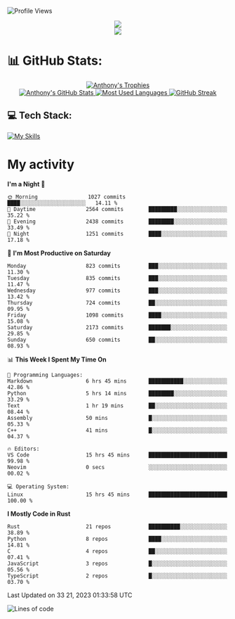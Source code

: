 
![Profile Views](https://komarev.com/ghpvc/?username=anthonymichaeltdm&label=Profile%20views&color=0e75b6&style=flat)

<!--profile banner-->
<div align="center">
  <img src="https://svg-banners.vercel.app/api?type=typeWriter&text1=Anthony%20Rubick&width=800&height=150" />
</div>

<!--profile views-->
<div align="center">
  <a href="https://u8views.com/github/AnthonyMichaelTDM">
    <img src="https://u8views.com/api/v1/github/profiles/68485672/views/day-week-month-total-count.svg">
  </a>
</div>

# 📊 GitHub Stats:

<!--trophies https://github.com/ryo-ma/github-profile-trophy -->
<div align="center"> 
  <a href="https://github.com/ryo-ma/github-profile-trophy">
    <picture>
      <source
        srcset="https://github-profile-trophy.vercel.app/?username=anthonymichaeltdm&theme=gitdimmed&no-frame=true&no-bg=true&column=-1"
        media="(prefers-color-scheme: dark)"
      />
      <source
        srcset="https://github-profile-trophy.vercel.app/?username=anthonymichaeltdm&theme=_____&no-frame=true&no-bg=true&column=-1"
        media="(prefers-color-scheme: light), (prefers-color-scheme: no-preference)"
      />
      <img src="https://github-profile-trophy.vercel.app/?username=anthonymichaeltdm&theme=gitdimmed&no-frame=true&no-bg=true&column=-1" alt="Anthony's Trophies" />
    </picture>
  </a>
</div>

<div align="center">
  <a href="https://github.com/anuraghazra/github-readme-stats">
    <picture>
      <source
        srcset="https://github-readme-stats.vercel.app/api?username=anthonymichaeltdm&show_icons=true&locale=en&theme=github_dark_dimmed&count_private=true&hide_border=true&include_all_commits=true"
        media="(prefers-color-scheme: dark)"
      />
      <source
        srcset="https://github-readme-stats.vercel.app/api?username=anthonymichaeltdm&show_icons=true&locale=en&theme=___&count_private=true&hide_border=true&include_all_commits=true"
        media="(prefers-color-scheme: light), (prefers-color-scheme: no-preference)"
      />
      <img src="https://github-readme-stats.vercel.app/api?username=anthonymichaeltdm&show_icons=true&locale=en&theme=github_dark_dimmed&count_private=true&hide_border=true&include_all_commits=true" alt="Anthony's GitHub Stats" />
    </picture>
  </a>
  
  <!--most used languages-->
  <a href="https://github.com/anuraghazra/github-readme-stats">
    <picture>
      <source
        srcset="https://github-readme-stats.vercel.app/api/top-langs?username=anthonymichaeltdm&show_icons=true&locale=en&layout=compact&theme=github_dark_dimmed&langs_count=8&count_private=true&size_weight=0.5&count_weight=0.5&hide_border=true"
        media="(prefers-color-scheme: dark)"
      />
      <source
        srcset="https://github-readme-stats.vercel.app/api/top-langs?username=anthonymichaeltdm&show_icons=true&locale=en&layout=compact&theme=____&langs_count=8&count_private=true&size_weight=0.5&count_weight=0.5&hide_border=true"
        media="(prefers-color-scheme: light), (prefers-color-scheme: no-preference)"
      />
      <img src="https://github-readme-stats.vercel.app/api/top-langs?username=anthonymichaeltdm&show_icons=true&locale=en&layout=compact&theme=github_dark_dimmed&langs_count=8&count_private=true&size_weight=0.5&count_weight=0.5&hide_border=true" alt="Most Used Languages" />
    </picture>
  </a>
  
  <!--streak https://git.io/streak-stats -->
  <a href="https://git.io/streak-stats">
    <picture>
      <source
        srcset="https://streak-stats.demolab.com?user=AnthonyMichaelTDM&theme=one-dark-pro&hide_border=true"
        media="(prefers-color-scheme: dark)"
      />
      <source
        srcset="https://streak-stats.demolab.com?user=AnthonyMichaelTDM&theme=_____&hide_border=true"
        media="(prefers-color-scheme: light), (prefers-color-scheme: no-preference)"
      />
      <img src="https://streak-stats.demolab.com?user=AnthonyMichaelTDM&theme=one-dark-pro&hide_border=true" alt="GitHub Streak" />
    </picture>
  </a>
</div>

<!--favorite languages and tools, and most used langs-->
## 💻 Tech Stack:

[![My Skills](https://skillicons.dev/icons?i=rust,actix,aws,github,githubactions,git,linux,bash,cpp,docker,java,latex,md,neovim,postgres,py,regex,vscode&theme=dark&perline=6)](https://skillicons.dev#gh-dark-mode-only)

# My activity

<!--START_SECTION:activity-->

<!--END_SECTION:activity-->

<!-- weekly activity https://github.com/AnthonyMichaelTDM/waka-readme-stats -->
<!--START_SECTION:waka-->
**I'm a Night 🦉** 

```text
🌞 Morning                1027 commits        ████░░░░░░░░░░░░░░░░░░░░░   14.11 % 
🌆 Daytime                2564 commits        █████████░░░░░░░░░░░░░░░░   35.22 % 
🌃 Evening                2438 commits        ████████░░░░░░░░░░░░░░░░░   33.49 % 
🌙 Night                  1251 commits        ████░░░░░░░░░░░░░░░░░░░░░   17.18 % 
```
📅 **I'm Most Productive on Saturday** 

```text
Monday                   823 commits         ███░░░░░░░░░░░░░░░░░░░░░░   11.30 % 
Tuesday                  835 commits         ███░░░░░░░░░░░░░░░░░░░░░░   11.47 % 
Wednesday                977 commits         ███░░░░░░░░░░░░░░░░░░░░░░   13.42 % 
Thursday                 724 commits         ██░░░░░░░░░░░░░░░░░░░░░░░   09.95 % 
Friday                   1098 commits        ████░░░░░░░░░░░░░░░░░░░░░   15.08 % 
Saturday                 2173 commits        ███████░░░░░░░░░░░░░░░░░░   29.85 % 
Sunday                   650 commits         ██░░░░░░░░░░░░░░░░░░░░░░░   08.93 % 
```


📊 **This Week I Spent My Time On** 

```text
💬 Programming Languages: 
Markdown                 6 hrs 45 mins       ███████████░░░░░░░░░░░░░░   42.86 % 
Python                   5 hrs 14 mins       ████████░░░░░░░░░░░░░░░░░   33.29 % 
Text                     1 hr 19 mins        ██░░░░░░░░░░░░░░░░░░░░░░░   08.44 % 
Assembly                 50 mins             █░░░░░░░░░░░░░░░░░░░░░░░░   05.33 % 
C++                      41 mins             █░░░░░░░░░░░░░░░░░░░░░░░░   04.37 % 

🔥 Editors: 
VS Code                  15 hrs 45 mins      █████████████████████████   99.98 % 
Neovim                   0 secs              ░░░░░░░░░░░░░░░░░░░░░░░░░   00.02 % 

💻 Operating System: 
Linux                    15 hrs 45 mins      █████████████████████████   100.00 % 
```

**I Mostly Code in Rust** 

```text
Rust                     21 repos            ██████████░░░░░░░░░░░░░░░   38.89 % 
Python                   8 repos             ████░░░░░░░░░░░░░░░░░░░░░   14.81 % 
C                        4 repos             ██░░░░░░░░░░░░░░░░░░░░░░░   07.41 % 
JavaScript               3 repos             █░░░░░░░░░░░░░░░░░░░░░░░░   05.56 % 
TypeScript               2 repos             █░░░░░░░░░░░░░░░░░░░░░░░░   03.70 % 
```




 Last Updated on 33 21, 2023 01:33:58 UTC
<!--END_SECTION:waka-->

<!--START_SECTION:loc-->
![Lines of code](https://img.shields.io/badge/From%20Hello%20World%20I%27ve%20Written-16.1%20million%20lines%20of%20code-blue)


<!--END_SECTION:loc-->
